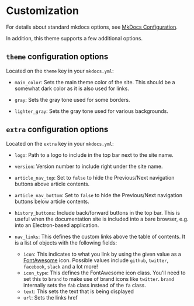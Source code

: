 # Customization


For details about standard mkdocs options, see [MkDocs Configuration](http://www.mkdocs.org/user-guide/configuration/).

In addition, this theme supports a few additional options.

## `theme` configuration options
Located on the `theme` key in your `mkdocs.yml`:

- `main_color`: Sets the main theme color of the site. This should be a somewhat dark color as it is also used for links.

- `gray`: Sets the gray tone used for some borders.

- `lighter_gray`: Sets the gray tone used for various backgrounds.


## `extra` configuration options
Located on the `extra` key in your `mkdocs.yml`:

- `logo`: Path to a logo to include in the top bar next to the site name.

- `version`: Version number to include right under the site name.

- `article_nav_top`: Set to `false` to hide the Previous/Next navigation buttons above article contents.

- `article_nav_bottom`: Set to `false` to hide the Previous/Next navigation buttons below article contents.

- `history_buttons`: Include back/forward buttons in the top bar. This is
  useful when the documentation site is included into a bare browser, e.g. into
  an Electron-based application.

- `nav_links`: This defines the custom links above the table of contents. It is a list of objects with the following fields:
	- `icon`: This indicates to what you link by using the given value as a [FontAwesome](https://fontawesome.com/icons) icon. Possible values include `github`, `twitter`, `facebook`, `slack` and a lot more!
	- `icon_type`: This defines the FontAwesome icon class. You'll need to set this to `brand` to make use of brand icons like `twitter`. `brand` internally sets the `fab` class instead of the `fa` class.
	- `text`: This sets the text that is being displayed
	- `url`: Sets the links href
